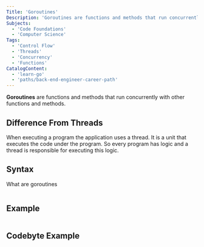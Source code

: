 ```yaml
---
Title: 'Goroutines'
Description: 'Goroutines are functions and methods that run concurrently with other functions and methods.'
Subjects:
  - 'Code Foundations'
  - 'Computer Science'
Tags:
  - 'Control Flow'
  - 'Threads'
  - 'Concurrency'
  - 'Functions'
CatalogContent:
  - 'learn-go'
  - 'paths/back-end-engineer-career-path'
---
```


**Goroutines** are functions and methods that run concurrently with other functions and methods.

## Difference From Threads

When executing a program the application uses a thread. It is a unit that executes the code under the program. So every program has logic and a thread is responsible for executing this logic.

## Syntax

What are goroutines

```pseudo

```

## Example

```go

```

## Codebyte Example

```codebyte/golang

```
